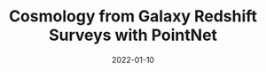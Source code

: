 ---
title: "Cosmology from Galaxy Redshift Surveys with PointNet"
collection: publications
link: https://arxiv.org/pdf/2211.12346
date: 2022-01-10
venue: 'arXiv preprint arXiv:2211.12346'
citation: 'Anagnostidis, S., Thomsen, A., Kacprzak, T., Tröster, T., Biggio, L., Refregier, A., & Hofmann, T. (2022). Cosmology from Galaxy Redshift Surveys with PointNet. arXiv preprint arXiv:2211.12346.'
---